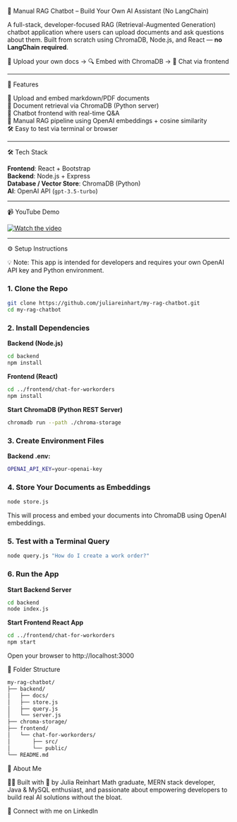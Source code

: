 🧠 Manual RAG Chatbot – Build Your Own AI Assistant (No LangChain)

A full-stack, developer-focused RAG (Retrieval-Augmented Generation) chatbot application where users can upload documents and ask questions about them. Built from scratch using ChromaDB, Node.js, and React — **no LangChain required**.

📁 Upload your own docs → 🔍 Embed with ChromaDB → 💬 Chat via frontend

---

🚀 Features

📂 Upload and embed markdown/PDF documents  
🔎 Document retrieval via ChromaDB (Python server)  
💬 Chatbot frontend with real-time Q&A  
🧠 Manual RAG pipeline using OpenAI embeddings + cosine similarity  
🛠 Easy to test via terminal or browser  

---

🛠 Tech Stack

**Frontend**: React + Bootstrap  
**Backend**: Node.js + Express  
**Database / Vector Store**: ChromaDB (Python)  
**AI**: OpenAI API (`gpt-3.5-turbo`)

---

📹 YouTube Demo

[![Watch the video](https://img.youtube.com/vi/YOUR_VIDEO_ID_HERE/0.jpg)](https://www.youtube.com/watch?v=YOUR_VIDEO_ID_HERE)

---

⚙️ Setup Instructions

💡 Note: This app is intended for developers and requires your own OpenAI API key and Python environment.

### 1. Clone the Repo

```bash
git clone https://github.com/juliareinhart/my-rag-chatbot.git
cd my-rag-chatbot
```

### 2. Install Dependencies
**Backend (Node.js)**
```bash
cd backend
npm install
```
**Frontend (React)**
```bash
cd ../frontend/chat-for-workorders
npm install
```
**Start ChromaDB (Python REST Server)**
```bash
chromadb run --path ./chroma-storage
```

### 3. Create Environment Files
**Backend .env:**
```bash
OPENAI_API_KEY=your-openai-key
```

### 4. Store Your Documents as Embeddings

```bash
node store.js
```
This will process and embed your documents into ChromaDB using OpenAI embeddings.

### 5. Test with a Terminal Query
```bash
node query.js "How do I create a work order?"
```

### 6. Run the App

**Start Backend Server**
```bash
cd backend
node index.js
```
**Start Frontend React App**
```bash
cd ../frontend/chat-for-workorders
npm start
```
Open your browser to http://localhost:3000

📂 Folder Structure
```bash
my-rag-chatbot/
├── backend/
│   ├── docs/
│   ├── store.js
│   ├── query.js
│   └── server.js
├── chroma-storage/
├── frontend/
│   └── chat-for-workorders/
│       ├── src/
│       └── public/
└── README.md
```

🙋 About Me

👩‍💻 Built with 💖 by Julia Reinhart
Math graduate, MERN stack developer, Java & MySQL enthusiast, and passionate about empowering developers to build real AI solutions without the bloat.

🔗 Connect with me on LinkedIn
